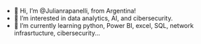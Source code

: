 - 👋 Hi, I’m @Julianrapanelli, from Argentina!
- 👀 I’m interested in data analytics, AI, and cibersecurity.
- 🌱 I’m currently learning python, Power BI, excel, SQL, network infrasrtucture, cibersecurity...
